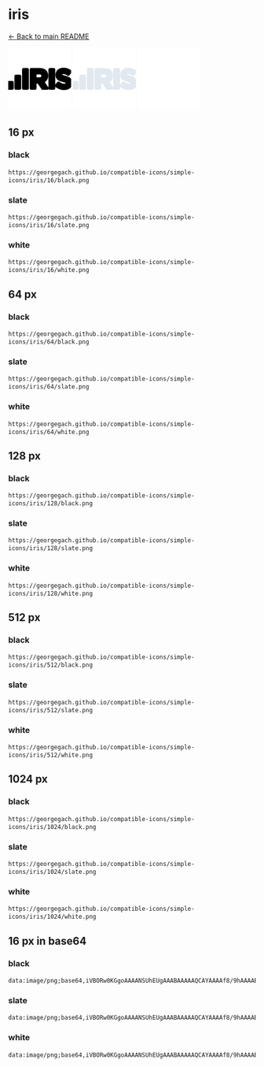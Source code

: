 # iris

[← Back to main README](../../README.md)


<img src="./128/black.png" width="128" alt="iris black icon" />
<img src="./128/slate.png" width="128" alt="iris slate icon" />
<img src="./128/white.png" width="128" alt="iris white icon" />

## 16 px

### black
```
https://georgegach.github.io/compatible-icons/simple-icons/iris/16/black.png
```

### slate
```
https://georgegach.github.io/compatible-icons/simple-icons/iris/16/slate.png
```

### white
```
https://georgegach.github.io/compatible-icons/simple-icons/iris/16/white.png
```

## 64 px

### black
```
https://georgegach.github.io/compatible-icons/simple-icons/iris/64/black.png
```

### slate
```
https://georgegach.github.io/compatible-icons/simple-icons/iris/64/slate.png
```

### white
```
https://georgegach.github.io/compatible-icons/simple-icons/iris/64/white.png
```

## 128 px

### black
```
https://georgegach.github.io/compatible-icons/simple-icons/iris/128/black.png
```

### slate
```
https://georgegach.github.io/compatible-icons/simple-icons/iris/128/slate.png
```

### white
```
https://georgegach.github.io/compatible-icons/simple-icons/iris/128/white.png
```

## 512 px

### black
```
https://georgegach.github.io/compatible-icons/simple-icons/iris/512/black.png
```

### slate
```
https://georgegach.github.io/compatible-icons/simple-icons/iris/512/slate.png
```

### white
```
https://georgegach.github.io/compatible-icons/simple-icons/iris/512/white.png
```

## 1024 px

### black
```
https://georgegach.github.io/compatible-icons/simple-icons/iris/1024/black.png
```

### slate
```
https://georgegach.github.io/compatible-icons/simple-icons/iris/1024/slate.png
```

### white
```
https://georgegach.github.io/compatible-icons/simple-icons/iris/1024/white.png
```

## 16 px in base64

### black
```
data:image/png;base64,iVBORw0KGgoAAAANSUhEUgAAABAAAAAQCAYAAAAf8/9hAAAABmJLR0QA/wD/AP+gvaeTAAAAyklEQVQ4je3PvUqCcRiG8Z/9Cd4+xFIMGgLFNsEpGjqFwCWiI3BsDFqjIcIDaLYDCCpoiU7FxdoKkXKIt7DlGV5aXb2254bn4r5ZMDelf/cJzvGIQ8zwjUt00cQ1+kh4KhVEFVyghyFaeMU6fvCFDHlkU5SXQnCKEfYLbXLc4xPLWIl8FqJf3Kao1MAeJqhijO3INvESTxnOsIstHCQ8YyMmvBcEGW7QiQkJqziONjnWEo7wEII71KN6LabVsIM3fOAK7ZgysGB+/gDm/SaTsKCBAQAAAABJRU5ErkJggg==
```

### slate
```
data:image/png;base64,iVBORw0KGgoAAAANSUhEUgAAABAAAAAQCAYAAAAf8/9hAAAABmJLR0QA/wD/AP+gvaeTAAABFElEQVQ4je2RMUvUcQCGn+f3P+EEQ3QIGpLCPsLh4OgquPYJnKLRaI0miYZodnFpUUECtz6FIAgieR2ILp3cGVze/d4WwYa23OrZXt7l4X3hP3+Nv4fu5eB56vi14XNw1ULE0XjC28asUXw6qWWzcfJOaRIOBEji135/tjUqb5K6juUUWIT0wBnM2DgMaSs3NZmRcg08KADd8/7L1ohvSZbu1OoNYV8ySJiCTN9WUdsxk5jt5uyiv1n0CZQO5gqYR78Dj4BOZE74orSBtmYjlWfqQ8NyMbyKrPxhn6GFj+oP8DGgUCpsFV0g/gxYIIepdQfqkWE3ckzqHuFkbOt9aj7FNDXpRY9MXgTOoQ41H+751H+TX60GgklyKMlYAAAAAElFTkSuQmCC
```

### white
```
data:image/png;base64,iVBORw0KGgoAAAANSUhEUgAAABAAAAAQCAYAAAAf8/9hAAAABmJLR0QA/wD/AP+gvaeTAAAA00lEQVQ4je3QMUuCcRTF4ed9JTAoogahITHqI0RDY6vg6idoisaiVZwkHMTZpaWlggja+hRBIERLQmNEJpTFv+UGDi7R6m+7l3vuORxm/Jtsckgp1XGMa1SR8IEmalhHCyco4CYLYYYlNLCHR2xggAV8YYgixrF7x2Ie5gd4wvZEoDGu8IY5zP8GjUffOC2klFqoYAuvWMELVmO3jNsQFXGITZSwk+MIu1P6GaKLEdairxw9lPGJLMcdznGPC/RxiQe0cRaFDeJmH89h0JliPOOv/ABn4TJjMYYoiQAAAABJRU5ErkJggg==
```

